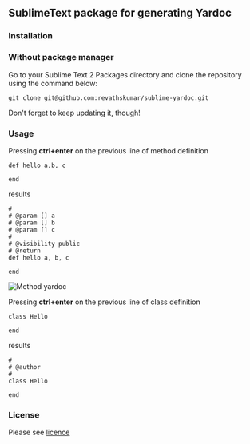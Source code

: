 ## SublimeText package for generating Yardoc

### Installation

### Without package manager

Go to your Sublime Text 2 Packages directory and clone the repository using the command below:

    git clone git@github.com:revathskumar/sublime-yardoc.git

Don't forget to keep updating it, though!

### Usage

Pressing **ctrl+enter** on the previous line of method definition

    def hello a,b, c

    end

results

    #
    # @param [] a
    # @param [] b
    # @param [] c
    #
    # @visibility public
    # @return
    def hello a, b, c

    end

![Method yardoc](https://lh6.googleusercontent.com/-MJw_xt1bo8s/UCNUwckhmoI/AAAAAAAAGaI/1hy2orZbpgk/s320/method-yardoc.gif)

Pressing **ctrl+enter** on the previous line of class definition

    class Hello

    end

results

    #
    # @author
    #
    class Hello

    end

### License

Please see [licence](http://github.com/revathskumar/sublime-yardoc/blob/master/LICENSE)